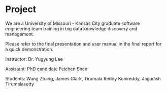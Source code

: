 Project
=======
We are a University of Missouri - Kansas City graduate software engineering team training in big data knowledge discovery and management. 

Please refer to the final presentation and user manual in the final report for a quick demonstration.

Instructor: Dr. Yugyung Lee

Assistant: PhD candidate Feichen Shen 

Students: 
Wang Zhang, 
James Clark, 
Tirumala Reddy Konireddy, 
Jagadish Tirumalasetty
